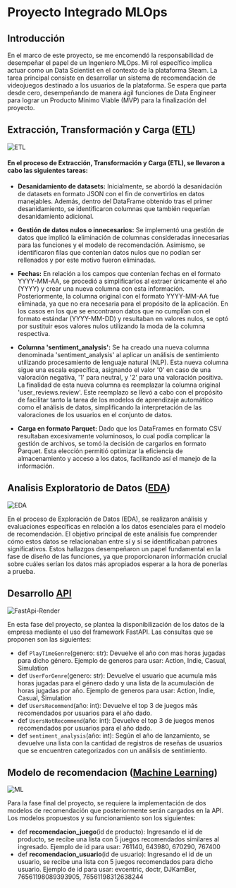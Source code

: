 # Proyecto Integrado MLOps

## Introducción
En el marco de este proyecto, se me encomendó la responsabilidad de desempeñar el papel de un Ingeniero MLOps. Mi rol específico implica actuar como un Data Scientist en el contexto de la plataforma Steam. La tarea principal consiste en desarrollar un sistema de recomendación de videojuegos destinado a los usuarios de la plataforma. Se espera que parta desde cero, desempeñando de manera ágil funciones de Data Engineer para lograr un Producto Mínimo Viable (MVP) para la finalización del proyecto.

## Extracción, Transformación y Carga ([ETL](https://github.com/ayma-falcon/Proyecto-Integrador-MLOps/blob/main/ETL_reviews.ipynb))
![ETL](https://github.com/ayma-falcon/Proyecto-Integrador-MLOps/blob/main/_src/ETL.jpg)

#### En el proceso de Extracción, Transformación y Carga (ETL), se llevaron a cabo las siguientes tareas:

* **Desanidamiento de datasets:** Inicialmente, se abordó la desanidación de datasets en formato JSON con el fin de convertirlos en datos manejables. Además, dentro del DataFrame obtenido tras el primer desanidamiento, se identificaron columnas que también requerían desanidamiento adicional.

* **Gestión de datos nulos o innecesarios:** Se implementó una gestión de datos que implicó la eliminación de columnas consideradas innecesarias para las funciones y el modelo de recomendación. Asimismo, se identificaron filas que contenían datos nulos que no podían ser rellenados y por este motivo fueron eliminadas.

* **Fechas:** En relación a los campos que contenían fechas en el formato YYYY-MM-AA, se procedió a simplificarlos al extraer únicamente el año (YYYY) y crear una nueva columna con esta información. Posteriormente, la columna original con el formato YYYY-MM-AA fue eliminada, ya que no era necesaria para el propósito de la aplicación. En los casos en los que se encontraron datos que no cumplían con el formato estándar (YYYY-MM-DD) y resultaban en valores nulos, se optó por sustituir esos valores nulos utilizando la moda de la columna respectiva.

* **Columna 'sentiment_analysis':** Se ha creado una nueva columna denominada 'sentiment_analysis' al aplicar un análisis de sentimiento utilizando procesamiento de lenguaje natural (NLP). Esta nueva columna sigue una escala específica, asignando el valor '0' en caso de una valoración negativa, '1' para neutral, y '2' para una valoración positiva. La finalidad de esta nueva columna es reemplazar la columna original 'user_reviews.review'. Este reemplazo se llevó a cabo con el propósito de facilitar tanto la tarea de los modelos de aprendizaje automático como el análisis de datos, simplificando la interpretación de las valoraciones de los usuarios en el conjunto de datos.

* **Carga en formato Parquet:** Dado que los DataFrames en formato CSV resultaban excesivamente voluminosos, lo cual podía complicar la gestión de archivos, se tomó la decisión de cargarlos en formato Parquet. Esta elección permitió optimizar la eficiencia de almacenamiento y acceso a los datos, facilitando así el manejo de la información.

## Analisis Exploratorio de Datos ([EDA](https://github.com/ayma-falcon/Proyecto-Integrador-MLOps/blob/main/EDA.ipynb))
![EDA](https://github.com/ayma-falcon/Proyecto-Integrador-MLOps/blob/main/_src/EDA.jpg)

En el proceso de Exploración de Datos (EDA), se realizaron análisis y evaluaciones específicas en relación a los datos esenciales para el modelo de recomendación. El objetivo principal de este análisis fue comprender cómo estos datos se relacionaban entre sí y si se identificaban patrones significativos. Estos hallazgos desempeñaron un papel fundamental en la fase de diseño de las funciones, ya que proporcionaron información crucial sobre cuáles serían los datos más apropiados esperar a la hora de ponerlas a prueba.

## Desarrollo [API](https://github.com/ayma-falcon/Proyecto-Integrador-MLOps/blob/main/main.py)
![FastApi-Render](https://github.com/ayma-falcon/Proyecto-Integrador-MLOps/blob/main/_src/FastApi-Render.png)

En esta fase del proyecto, se plantea la disponibilización de los datos de la empresa mediante el uso del framework FastAPI. Las consultas que se proponen son las siguientes:

* def `PlayTimeGenre`(genero: str): Devuelve el año con mas horas jugadas para dicho género.
Ejemplo de generos para usar: Action, Indie, Casual, Simulation
* def `UserForGenre`(genero: str): Devuelve el usuario que acumula más horas jugadas para el género dado y una lista de la acumulación de horas jugadas por año.
Ejemplo de generos para usar: Action, Indie, Casual, Simulation
* def `UsersRecommend`(año: int): Devuelve el top 3 de juegos más recomendados por usuarios para el año dado.
* def `UsersNotRecommend`(año: int): Devuelve el top 3 de juegos menos recomendados por usuarios para el año dado.
* def `sentiment_analysis`(año: int): Según el año de lanzamiento, se devuelve una lista con la cantidad de registros de reseñas de usuarios que se encuentren categorizados con un análisis de sentimiento.

## Modelo de recomendacion ([Machine Learning](https://github.com/ayma-falcon/Proyecto-Integrador-MLOps/blob/main/main.py))
![ML](https://github.com/ayma-falcon/Proyecto-Integrador-MLOps/blob/main/_src/ML.png)

Para la fase final del proyecto, se requiere la implementación de dos modelos de recomendación que posteriormente serán cargados en la API. Los modelos propuestos y su funcionamiento son los siguientes:
* def **recomendacion_juego**(id de producto): Ingresando el id de producto, se recibe una lista con 5 juegos recomendados similares al ingresado.
Ejemplo de id para usar: 761140, 643980, 670290, 767400
* def **recomendacion_usuario**(id de usuario): Ingresando el id de un usuario, se recibe una lista con 5 juegos recomendados para dicho usuario.
Ejemplo de id para usar: evcentric, doctr, DJKamBer, 76561198089393905, 76561198312638244
